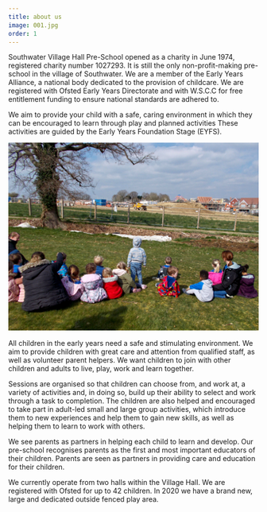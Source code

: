 ```yaml
---
title: about us
image: 001.jpg
order: 1
---
```


Southwater Village Hall Pre-School opened as a charity in June 1974, registered charity number 1027293. It is still the only non-profit-making pre-school in the village of Southwater. We are a member of the Early Years Alliance, a national body dedicated to the provision of childcare. We are registered with Ofsted Early Years Directorate and with W.S.C.C for free entitlement funding to ensure national standards are adhered to.

We aim to provide your child with a safe, caring environment in which they can be encouraged to learn through play and planned activities These activities are guided by the Early Years Foundation Stage (EYFS).

![children playing](../../images/001.jpg)

All children in the early years need a safe and stimulating environment. We aim to provide children with great care and attention from qualified staff, as well as volunteer parent helpers. We want children to join with other children and adults to live, play, work and learn together.

Sessions are organised so that children can choose from, and work at, a variety of activities and, in doing so, build up their ability to select and work through a task to completion. The children are also helped and encouraged to take part in adult-led small and large group activities, which introduce them to new experiences and help them to gain new skills, as well as helping them to learn to work with others.

We see parents as partners in helping each child to learn and develop. Our pre-school recognises parents as the first and most important educators of their children. Parents are seen as partners in providing care and education for their children.

We currently operate from two halls within the Village Hall. We are registered with Ofsted for up to 42 children. In 2020 we have a brand new, large and dedicated outside fenced play area.
